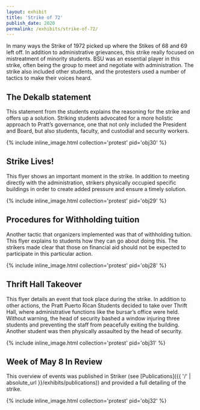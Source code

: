 ```yaml
---
layout: exhibit
title: 'Strike of 72'
publish_date: 2020
permalink: /exhibits/strike-of-72/
---
```


In many ways the Strike of 1972 picked up where the Stikes of 68 and 69 left off. In addition to administrative grievances, this strike really focused on mistreatment of minority students. BSU was an essential player in this strike, often being the group to meet and negotiate with administration. The strike also included other students, and the protesters used a number of tactics to make their voices heard.

## The Dekalb statement

This statement from the students explains the reasoning for the strike and offers up a solution. Striking students advocated for a more holistic approach to Pratt’s governance, one that not only included the President and Board, but also students, faculty, and custodial and security workers.

{% include inline_image.html collection='protest' pid='obj30' %}


## Strike Lives!

This flyer shows an important moment in the strike. In addition to meeting directly with the administration, strikers physically occupied specific buildings in order to create added pressure and ensure a timely solution.

{% include inline_image.html collection='protest' pid='obj29' %}

## Procedures for Withholding tuition

Another tactic that organizers implemented was that of withholding tuition. This flyer explains to students how they can go about doing this. The strikers made clear that those on financial aid should not be expected to participate in this particular action.

{% include inline_image.html collection='protest' pid='obj28' %}

## Thrift Hall Takeover

This flyer details an event that took place during the strike. In addition to other actions, the Pratt Puerto Rican Students decided to take over Thrift Hall, where administrative functions like the bursar’s office were held. Without warning, the head of security bashed a window injuring three students and preventing the staff from peacefully exiting the building. Another student was then physically assaulted by the head of security.

{% include inline_image.html collection='protest' pid='obj31' %}

## Week of May 8 In Review

This overview of events was published in Striker (see [Publications]({{ '/' | absolute_url }}/exhibits/publications)) and provided a full detailing of the strike.

{% include inline_image.html collection='protest' pid='obj32' %}
